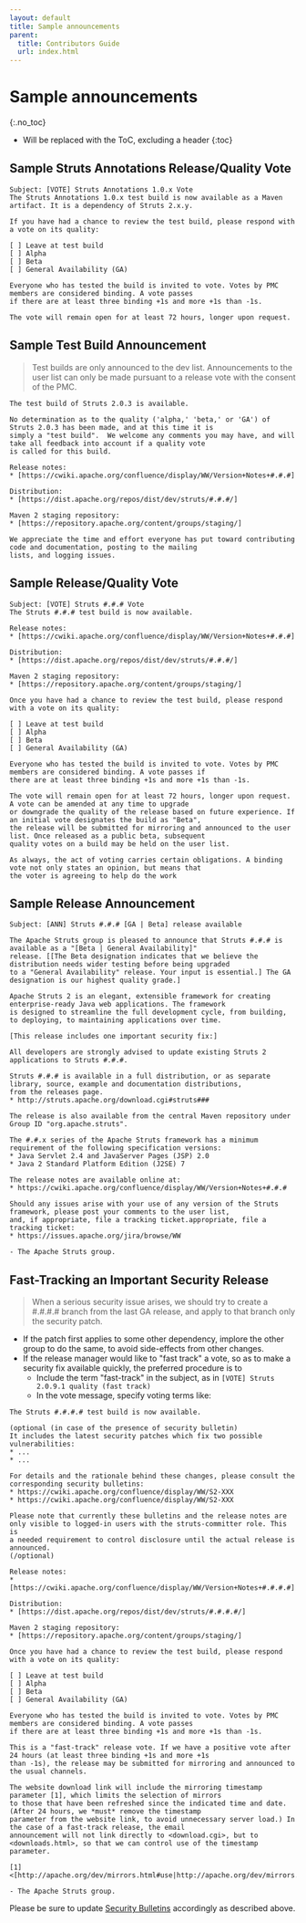 ```yaml
---
layout: default
title: Sample announcements
parent:
  title: Contributors Guide
  url: index.html
---
```


# Sample announcements
{:.no_toc}

* Will be replaced with the ToC, excluding a header
{:toc}

## Sample Struts Annotations Release/Quality Vote

```
Subject: [VOTE] Struts Annotations 1.0.x Vote
The Struts Annotations 1.0.x test build is now available as a Maven
artifact. It is a dependency of Struts 2.x.y.

If you have had a chance to review the test build, please respond with
a vote on its quality:

[ ] Leave at test build
[ ] Alpha
[ ] Beta
[ ] General Availability (GA)

Everyone who has tested the build is invited to vote. Votes by PMC members are considered binding. A vote passes 
if there are at least three binding +1s and more +1s than -1s.

The vote will remain open for at least 72 hours, longer upon request.
```

## Sample Test Build Announcement

> Test builds are only announced to the dev list. Announcements to the user list can only be made pursuant to a release 
> vote with the consent of the PMC.

```
The test build of Struts 2.0.3 is available.

No determination as to the quality ('alpha,' 'beta,' or 'GA') of Struts 2.0.3 has been made, and at this time it is 
simply a "test build".  We welcome any comments you may have, and will take all feedback into account if a quality vote 
is called for this build.

Release notes:
* [https://cwiki.apache.org/confluence/display/WW/Version+Notes+#.#.#]

Distribution:
* [https://dist.apache.org/repos/dist/dev/struts/#.#.#/]

Maven 2 staging repository:
* [https://repository.apache.org/content/groups/staging/]

We appreciate the time and effort everyone has put toward contributing code and documentation, posting to the mailing 
lists, and logging issues.
```

## Sample Release/Quality Vote

```
Subject: [VOTE] Struts #.#.# Vote
The Struts #.#.# test build is now available.

Release notes:
* [https://cwiki.apache.org/confluence/display/WW/Version+Notes+#.#.#]

Distribution:
* [https://dist.apache.org/repos/dist/dev/struts/#.#.#/]

Maven 2 staging repository:
* [https://repository.apache.org/content/groups/staging/]

Once you have had a chance to review the test build, please respond with a vote on its quality:

[ ] Leave at test build
[ ] Alpha
[ ] Beta
[ ] General Availability (GA)

Everyone who has tested the build is invited to vote. Votes by PMC members are considered binding. A vote passes if 
there are at least three binding +1s and more +1s than -1s.

The vote will remain open for at least 72 hours, longer upon request. A vote can be amended at any time to upgrade 
or downgrade the quality of the release based on future experience. If an initial vote designates the build as "Beta", 
the release will be submitted for mirroring and announced to the user list. Once released as a public beta, subsequent 
quality votes on a build may be held on the user list.

As always, the act of voting carries certain obligations. A binding vote not only states an opinion, but means that 
the voter is agreeing to help do the work
```

## Sample Release Announcement

```
Subject: [ANN] Struts #.#.# [GA | Beta] release available

The Apache Struts group is pleased to announce that Struts #.#.# is available as a "[Beta | General Availability]" 
release. [[The Beta designation indicates that we believe the distribution needs wider testing before being upgraded 
to a "General Availability" release. Your input is essential.] The GA designation is our highest quality grade.]

Apache Struts 2 is an elegant, extensible framework for creating enterprise-ready Java web applications. The framework 
is designed to streamline the full development cycle, from building, to deploying, to maintaining applications over time.

[This release includes one important security fix:]

All developers are strongly advised to update existing Struts 2 applications to Struts #.#.#.

Struts #.#.# is available in a full distribution, or as separate library, source, example and documentation distributions, 
from the releases page.
* http://struts.apache.org/download.cgi#struts###

The release is also available from the central Maven repository under Group ID "org.apache.struts".

The #.#.x series of the Apache Struts framework has a minimum requirement of the following specification versions:
* Java Servlet 2.4 and JavaServer Pages (JSP) 2.0
* Java 2 Standard Platform Edition (J2SE) 7

The release notes are available online at:
* https://cwiki.apache.org/confluence/display/WW/Version+Notes+#.#.#

Should any issues arise with your use of any version of the Struts framework, please post your comments to the user list,
and, if appropriate, file a tracking ticket.appropriate, file a tracking ticket:
* https://issues.apache.org/jira/browse/WW

- The Apache Struts group.
```

## Fast-Tracking an Important Security Release

> When a serious security issue  arises, we should try to create a #.#.#.# branch from the last GA release, and apply 
> to that branch only the security patch.

- If the patch first applies to some other dependency, implore the other group to do the same, to avoid side-effects 
  from other changes.
- If the release manager would like to "fast track" a vote, so as to make a security fix available quickly, the preferred 
  procedure is to
  - Include the term "fast-track" in the subject, as in `[VOTE] Struts 2.0.9.1 quality (fast track)`
  - In the vote message, specify voting terms like:

```
The Struts #.#.#.# test build is now available.

(optional (in case of the presence of security bulletin)
It includes the latest security patches which fix two possible vulnerabilities:
* ...
* ...

For details and the rationale behind these changes, please consult the
corresponding security bulletins:
* https://cwiki.apache.org/confluence/display/WW/S2-XXX
* https://cwiki.apache.org/confluence/display/WW/S2-XXX

Please note that currently these bulletins and the release notes are
only visible to logged-in users with the struts-committer role. This is
a needed requirement to control disclosure until the actual release is
announced.
(/optional)

Release notes:
* [https://cwiki.apache.org/confluence/display/WW/Version+Notes+#.#.#.#]

Distribution:
* [https://dist.apache.org/repos/dist/dev/struts/#.#.#.#/]

Maven 2 staging repository:
* [https://repository.apache.org/content/groups/staging/]

Once you have had a chance to review the test build, please respond with a vote on its quality:

[ ] Leave at test build
[ ] Alpha
[ ] Beta
[ ] General Availability (GA)

Everyone who has tested the build is invited to vote. Votes by PMC members are considered binding. A vote passes 
if there are at least three binding +1s and more +1s than -1s.

This is a "fast-track" release vote. If we have a positive vote after 24 hours (at least three binding +1s and more +1s 
than -1s), the release may be submitted for mirroring and announced to the usual channels.

The website download link will include the mirroring timestamp parameter [1], which limits the selection of mirrors 
to those that have been refreshed since the indicated time and date. (After 24 hours, we *must* remove the timestamp
parameter from the website link, to avoid unnecessary server load.) In the case of a fast-track release, the email 
announcement will not link directly to <download.cgi>, but to <downloads.html>, so that we can control use of the timestamp 
parameter.

[1] <[http://apache.org/dev/mirrors.html#use|http://apache.org/dev/mirrors.html#use]>

- The Apache Struts group.
```

Please be sure to update [Security Bulletins](https://cwiki.apache.org/confluence/display/WW/Security+Bulletins) accordingly 
as described above.
